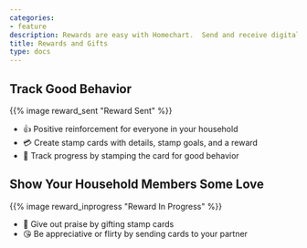 ```yaml
---
categories:
- feature
description: Rewards are easy with Homechart.  Send and receive digital stamp cards to your household members to give positive reinforcement or show how much you appreciate them!
title: Rewards and Gifts
type: docs
---
```


## Track Good Behavior

{{% image reward_sent "Reward Sent" %}}

- 👍 Positive reinforcement for everyone in your household
- 💳 Create stamp cards with details, stamp goals, and a reward
- 👏 Track progress by stamping the card for good behavior

## Show Your Household Members Some Love

{{% image reward_inprogress "Reward In Progress" %}}

- 🙌 Give out praise by gifting stamp cards
- 😘 Be appreciative or flirty by sending cards to your partner
